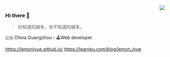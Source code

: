 <img align="right" src="https://github-readme-stats.vercel.app/api?username=lemonlyue&show_icons=true&icon_color=805AD5&text_color=718096&bg_color=ffffff&hide_title=true" />

### Hi there 👋

> 你知道的越多，你不知道的越多。

🇨🇳 China Guangzhou・🕹Web developer

https://lemonlyue.github.io/
https://learnku.com/blog/lemon_lyue


<!--
**lemonlyue/lemonlyue** is a ✨ _special_ ✨ repository because its `README.md` (this file) appears on your GitHub profile.

Here are some ideas to get you started:

- 🔭 I’m currently working on ...
- 🌱 I’m currently learning ...
- 👯 I’m looking to collaborate on ...
- 🤔 I’m looking for help with ...
- 💬 Ask me about ...
- 📫 How to reach me: ...
- 😄 Pronouns: ...
- ⚡ Fun fact: ...
-->
